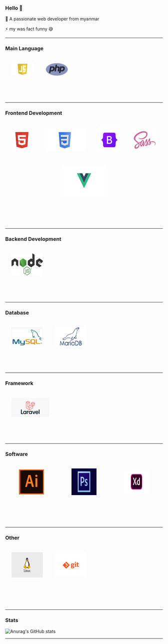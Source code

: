 ### Hello 👋
<p>🔭 A passionate web developer from myanmar</p>
<p> ⚡ my was fact funny &#128517</p>
<hr>

### Main Language
<div style="display: flex; flex-wrap: wrap; align-items: center; justify-content: flex-start;">
    <img src="images/js.png" width="70" align="left" style="padding:20px">
    <img src="images/php.png" width="70"align="left" style="padding:20px" height="40">
</div>
<br>
<br>
<br>
<hr>

### Frontend Development
<div align="left" style="display: flex; flex-wrap: wrap; align-items: center; justify-content: space-evenly;">
    <img src="images/html.png" width="60" height="65" align="left" style="padding:20px">
    <img src="images/css.png" width="130" height="74" align="left"
    style="padding:20px">
    <img src="images/bootstrap.png" width="70" align="left" height="80" style="padding:20px">
    <img src="images/sass.png" width="70" align="left" height="56" style="padding:20px">
    <img src="images/vuejs.png" width="150" align="left"height="100" style="padding:20px">
</div>
<br>
<br>
<br>
<br>
<hr>

### Backend Development
<div style="display: flex; flex-wrap: wrap; align-items: center; justify-content: space-between;">
    <img src="img/nodejs.png" width="100" height="70" align="left" style="padding:20px" >
</div>
<br>
<br>
<br>
<hr>

### Database
<div style="display: flex; flex-wrap: wrap; align-items: center; justify-content: space-start;">
    <img src="img/mysql.png" width="100" align="left" style="padding:20px" height="60">
       <img src="img/mariadb.png" width="100" align="left" style="padding:20px" height="60">
</div>
<br>
<br>
<br>
<hr>

### Framework
<div style="display: flex; flex-wrap: wrap; align-items: center; justify-content: space-start;">
    <img src="img/laravel.png" width="120" align="left" style="padding:20px">
</div>
<br>
<br>
<br>
<hr>

### Software
<div style="display: flex; flex-wrap: wrap; align-items: center; justify-content: space-around;">
    <img src="img/ai.png" width="80" align="left" style="padding:20px">
    <img src="img/ps.jpeg" width="80" align="left" style="padding:20px" height="85">
    <img src="img/xd.png" width="80" align="left" style="padding:20px" height="75">
</div>
<br>
<br>
<br>
<br>
<hr>

### Other
<div style="display: flex; flex-wrap: wrap; align-items: center; justify-content: space-start;">
    <img src="img/linux.jpg" width="100" align="left" style="padding:20px" height="81">
    <img src="img/gitt.png" width="100" align="left" style="padding:20px">
</div>
<br>
<br>
<br>
<br>
<hr>

### Stats
![Anurag's GitHub stats](https://github-readme-stats.vercel.app/api?username=moechanmyae&show_icons=true&theme=radical)
<br>
<hr>